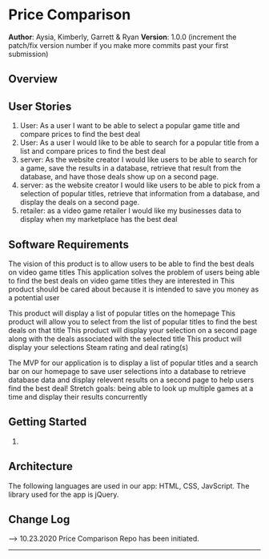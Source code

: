 # Price Comparison 

**Author**: Aysia, Kimberly, Garrett & Ryan 
**Version**: 1.0.0 (increment the patch/fix version number if you make more commits past your first submission)

## Overview
<!-- Provide a high level overview of what this application is and why you are building it, beyond the fact that it's an assignment for a Code 301 class. (i.e. What's your problem domain?) -->

## User Stories

1. User: As a user I want to be able to select a popular game title and compare prices to find the best deal
2. User: As a user I would like to be able to search for a popular title from a list and compare prices to find the best deal
3. server: As the website creator I would like users to be able to search for a game, save the results in a database, retrieve that result from the database, and have those deals show up on a second page.
4. server: as the website creator I would like users to be able to pick from a selection of popular titles, retrieve that information from a database, and display the deals on a second page.
5. retailer: as a video game retailer I would like my businesses data to display when my marketplace has the best deal

## Software Requirements

The vision of this product is to allow users to be able to find the best deals on video game titles
This application solves the problem of users being able to find the best deals on video game titles they are interested in
This product should be cared about because it is intended to save you money as a potential user

This product will display a list of popular titles on the homepage
This product will allow you to select from the list of popular titles to find the best deals on that title
This product will display your selection on a second page along with the deals associated with the selected title
This product will display your selections Steam rating and deal rating(s)

The MVP for our application is to display a list of popular titles and a search bar on our homepage
to save user selections into a database
to retrieve database data and display relevent results on a second page
to help users find the best deal!
Stretch goals: being able to look up multiple games at a time and display their results concurrently


## Getting Started
<!-- What are the steps that a user must take in order to build this app on their own machine and get it running? -->

1. 

## Architecture
<!-- Provide a detailed description of the application design. What technologies (languages, libraries, etc) you're using, and any other relevant design information. -->

The following languages are used in our app: HTML, CSS, JavScript. The library used for the app is jQuery. 

## Change Log
<!-- Use this area to document the iterative changes made to your application as each feature is successfully implemented. Use time stamps. Here's an examples:

01-01-2001 4:59pm - Application now has a fully-functional express server, with GET and POST routes for the book resource.

## Credits and Collaborations
<!-- Give credit (and a link) to other people or resources that helped you build this application. -->

--> 10.23.2020 Price Comparison Repo has been initiated. 

---
